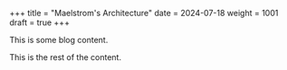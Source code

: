 +++
title = "Maelstrom's Architecture"
date = 2024-07-18
weight = 1001
draft = true
+++

This is some blog content.
<!-- more -->
This is the rest of the content.
